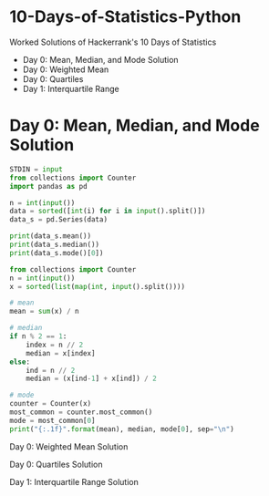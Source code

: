 # 10-Days-of-Statistics-Python
Worked Solutions of Hackerrank's 10 Days of Statistics
- Day 0: Mean, Median, and Mode Solution
- Day 0: Weighted Mean
- Day 0: Quartiles
- Day 1: Interquartile Range

# Day 0: Mean, Median, and Mode Solution
```python
STDIN = input 
from collections import Counter
import pandas as pd 

n = int(input())
data = sorted([int(i) for i in input().split()]) 
data_s = pd.Series(data)

print(data_s.mean())
print(data_s.median())
print(data_s.mode()[0])
```

```python
from collections import Counter
n = int(input())
x = sorted(list(map(int, input().split())))

# mean
mean = sum(x) / n

# median
if n % 2 == 1:
    index = n // 2
    median = x[index]
else:
    ind = n // 2
    median = (x[ind-1] + x[ind]) / 2

# mode
counter = Counter(x)
most_common = counter.most_common()
mode = most_common[0]
print("{:.1f}".format(mean), median, mode[0], sep="\n")
```
Day 0: Weighted Mean
Solution

Day 0: Quartiles
Solution

Day 1: Interquartile Range
Solution
